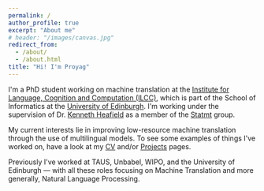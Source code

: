 ```yaml
---
permalink: /
author_profile: true
excerpt: "About me"
# header: "/images/canvas.jpg"
redirect_from: 
  - /about/
  - /about.html
title: "Hi! I'm Proyag"
---
```


I'm a PhD student working on machine translation at the [Institute for Language, Cognition and Computation (ILCC)](http://web.inf.ed.ac.uk/ilcc), which is part of the School of Informatics at the [University of Edinburgh](https://www.ed.ac.uk/). I'm working under the supervision of Dr. [Kenneth Heafield](https://kheafield.com/) as a member of the [Statmt](https://www.wiki.ed.ac.uk/display/statmt/People) group.

My current interests lie in improving low-resource machine translation through the use of multilingual models. To see some examples of things I've worked on, have a look at my [CV](/cv) and/or [Projects](/projects) pages.

Previously I've worked at TAUS, Unbabel, WIPO, and the University of Edinburgh — with all these roles focusing on Machine Translation and more generally, Natural Language Processing.
